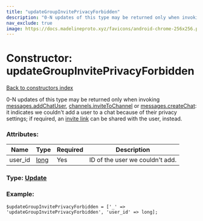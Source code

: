 ```yaml
---
title: "updateGroupInvitePrivacyForbidden"
description: "0-N updates of this type may be returned only when invoking messages.addChatUser, channels.inviteToChannel or messages.createChat: it indicates we couldn't add a user to a chat because of their privacy settings; if required, an invite link can be shared with the user, instead."
nav_exclude: true
image: https://docs.madelineproto.xyz/favicons/android-chrome-256x256.png
---
```

# Constructor: updateGroupInvitePrivacyForbidden  
[Back to constructors index](/API_docs/constructors/index.html)



0-N updates of this type may be returned only when invoking [messages.addChatUser](../methods/messages.addChatUser.html), [channels.inviteToChannel](../methods/channels.inviteToChannel.html) or [messages.createChat](../methods/messages.createChat.html): it indicates we couldn't add a user to a chat because of their privacy settings; if required, an [invite link](https://core.telegram.org/api/invites) can be shared with the user, instead.

### Attributes:

| Name     |    Type       | Required | Description |
|----------|---------------|----------|-------------|
|user\_id|[long](/API_docs/types/long.html) | Yes|ID of the user we couldn't add.|



### Type: [Update](/API_docs/types/Update.html)


### Example:

```
$updateGroupInvitePrivacyForbidden = ['_' => 'updateGroupInvitePrivacyForbidden', 'user_id' => long];
```  

